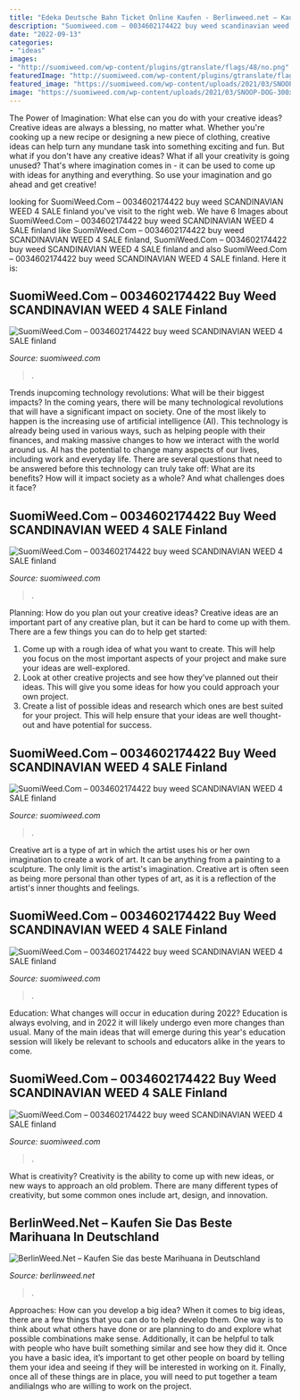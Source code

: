 ```yaml
---
title: "Edeka Deutsche Bahn Ticket Online Kaufen - Berlinweed.net – Kaufen Sie Das Beste Marihuana In Deutschland"
description: "Suomiweed.com – 0034602174422 buy weed scandinavian weed 4 sale finland"
date: "2022-09-13"
categories:
- "ideas"
images:
- "http://suomiweed.com/wp-content/plugins/gtranslate/flags/48/no.png"
featuredImage: "http://suomiweed.com/wp-content/plugins/gtranslate/flags/48/no.png"
featured_image: "https://suomiweed.com/wp-content/uploads/2021/03/SNOOP-DOG-1024x576.jpg"
image: "https://suomiweed.com/wp-content/uploads/2021/03/SNOOP-DOG-300x169.jpg"
---
```



The Power of Imagination: What else can you do with your creative ideas?
Creative ideas are always a blessing, no matter what. Whether you're cooking up a new recipe or designing a new piece of clothing, creative ideas can help turn any mundane task into something exciting and fun. But what if you don't have any creative ideas? What if all your creativity is going unused? That's where imagination comes in - it can be used to come up with ideas for anything and everything. So use your imagination and go ahead and get creative!

	

		
looking for SuomiWeed.Com – 0034602174422 buy weed SCANDINAVIAN WEED 4 SALE finland you've visit to the right web. We have 6 Images about SuomiWeed.Com – 0034602174422 buy weed SCANDINAVIAN WEED 4 SALE finland like SuomiWeed.Com – 0034602174422 buy weed SCANDINAVIAN WEED 4 SALE finland, SuomiWeed.Com – 0034602174422 buy weed SCANDINAVIAN WEED 4 SALE finland and also SuomiWeed.Com – 0034602174422 buy weed SCANDINAVIAN WEED 4 SALE finland. Here it is:
		
    
## SuomiWeed.Com – 0034602174422 Buy Weed SCANDINAVIAN WEED 4 SALE Finland

<img loading=lazy src="https://suomiweed.com/wp-content/uploads/2021/03/SNOOP-DOG-1024x576.jpg" onerror="this.onerror=null;this.src='https://tse2.mm.bing.net/th?id=OIP._yJyyZmaG1SV9p9sJzUYogHaEK&amp;pid=15.1';" alt="SuomiWeed.Com – 0034602174422 buy weed SCANDINAVIAN WEED 4 SALE finland">

_Source: suomiweed.com_

>. 

	

Trends inupcoming technology revolutions: What will be their biggest impacts?
In the coming years, there will be many technological revolutions that will have a significant impact on society. One of the most likely to happen is the increasing use of artificial intelligence (AI). This technology is already being used in various ways, such as helping people with their finances, and making massive changes to how we interact with the world around us. AI has the potential to change many aspects of our lives, including work and everyday life. There are several questions that need to be answered before this technology can truly take off: What are its benefits? How will it impact society as a whole? And what challenges does it face?

    
## SuomiWeed.Com – 0034602174422 Buy Weed SCANDINAVIAN WEED 4 SALE Finland

<img loading=lazy src="https://suomiweed.com/wp-content/uploads/2021/02/finaldngreen-1536x733.png" onerror="this.onerror=null;this.src='https://tse4.mm.bing.net/th?id=OIP.lI2QB-AkQeXjfeD0tuSq0AHaDi&amp;pid=15.1';" alt="SuomiWeed.Com – 0034602174422 buy weed SCANDINAVIAN WEED 4 SALE finland">

_Source: suomiweed.com_

>. 

	

Planning: How do you plan out your creative ideas?
Creative ideas are an important part of any creative plan, but it can be hard to come up with them. 
There are a few things you can do to help get started:

1. Come up with a rough idea of what you want to create. This will help you focus on the most important aspects of your project and make sure your ideas are well-explored. 
2. Look at other creative projects and see how they’ve planned out their ideas. This will give you some ideas for how you could approach your own project. 
3. Create a list of possible ideas and research which ones are best suited for your project. This will help ensure that your ideas are well thought-out and have potential for success.

    
## SuomiWeed.Com – 0034602174422 Buy Weed SCANDINAVIAN WEED 4 SALE Finland

<img loading=lazy src="https://suomiweed.com/wp-content/uploads/2021/03/g52bf59592a34f6b1a572da7b4ddf8e9dddcb7048ad97062aefe2fe486c35a9db409c457e1f7ac42632259488944f6b0f_640_hip-hop-300x200.jpg" onerror="this.onerror=null;this.src='https://tse4.mm.bing.net/th?id=OIP.I3iZK0EkyAQd9K2_JOpDGAAAAA&amp;pid=15.1';" alt="SuomiWeed.Com – 0034602174422 buy weed SCANDINAVIAN WEED 4 SALE finland">

_Source: suomiweed.com_

>. 

	

Creative art is a type of art in which the artist uses his or her own imagination to create a work of art. It can be anything from a painting to a sculpture. The only limit is the artist's imagination. Creative art is often seen as being more personal than other types of art, as it is a reflection of the artist's inner thoughts and feelings.

    
## SuomiWeed.Com – 0034602174422 Buy Weed SCANDINAVIAN WEED 4 SALE Finland

<img loading=lazy src="http://suomiweed.com/wp-content/plugins/gtranslate/flags/48/no.png" onerror="this.onerror=null;this.src='https://tse2.mm.bing.net/th?id=OIP.f6O5WMpB3ys34HIiIo9CDwAAAA&amp;pid=15.1';" alt="SuomiWeed.Com – 0034602174422 buy weed SCANDINAVIAN WEED 4 SALE finland">

_Source: suomiweed.com_

>. 

	

Education: What changes will occur in education during 2022?
Education is always evolving, and in 2022 it will likely undergo even more changes than usual. Many of the main ideas that will emerge during this year's education session will likely be relevant to schools and educators alike in the years to come.

    
## SuomiWeed.Com – 0034602174422 Buy Weed SCANDINAVIAN WEED 4 SALE Finland

<img loading=lazy src="https://suomiweed.com/wp-content/uploads/2021/03/SNOOP-DOG-300x169.jpg" onerror="this.onerror=null;this.src='https://tse3.mm.bing.net/th?id=OIP.16Uf8USiEYuEEegYhKoQQAAAAA&amp;pid=15.1';" alt="SuomiWeed.Com – 0034602174422 buy weed SCANDINAVIAN WEED 4 SALE finland">

_Source: suomiweed.com_

>. 

	

What is creativity?
Creativity is the ability to come up with new ideas, or new ways to approach an old problem. There are many different types of creativity, but some common ones include art, design, and innovation.

    
## BerlinWeed.Net – Kaufen Sie Das Beste Marihuana In Deutschland

<img loading=lazy src="http://comprarmarihuanamadrid.es/wp-content/uploads/2021/01/Diseno-sin-titulo-2021-01-25T181629.909.jpg" onerror="this.onerror=null;this.src='https://tse2.mm.bing.net/th?id=OIP.W93uj6r43wSaYUQP7psefQAAAA&amp;pid=15.1';" alt="BerlinWeed.Net – Kaufen Sie das beste Marihuana in Deutschland">

_Source: berlinweed.net_

>. 

	

Approaches: How can you develop a big idea?
When it comes to big ideas, there are a few things that you can do to help develop them. One way is to think about what others have done or are planning to do and explore what possible combinations make sense. Additionally, it can be helpful to talk with people who have built something similar and see how they did it. Once you have a basic idea, it’s important to get other people on board by telling them your idea and seeing if they will be interested in working on it. Finally, once all of these things are in place, you will need to put together a team andilialngs who are willing to work on the project.


